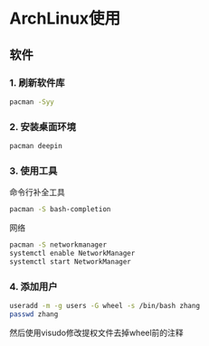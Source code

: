 # ArchLinux使用
 
## 软件
 
### 1. 刷新软件库
 
```bash
pacman -Syy
```
 
### 2. 安装桌面环境
 
```bash
pacman deepin
```
 
### 3. 使用工具
 
命令行补全工具
 
```bash
pacman -S bash-completion
```
 
网络
 
```bash
pacman -S networkmanager
systemctl enable NetworkManager
systemctl start NetworkManager
```
 
### 4. 添加用户
 
```bash
useradd -m -g users -G wheel -s /bin/bash zhang
passwd zhang
```
 
然后使用visudo修改提权文件去掉wheel前的注释
 